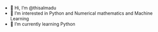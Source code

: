 - 👋 Hi, I’m @thisalmadu
- 👀 I’m interested in Python and Numerical mathematics and Machine Learning
- 🌱 I’m currently learning Python

<!---
thisalmadu/thisalmadu is a ✨ special ✨ repository because its `README.md` (this file) appears on your GitHub profile.
You can click the Preview link to take a look at your changes.
--->
